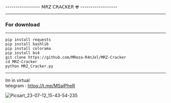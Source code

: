 ----------------- 𝖬𝖱𝖹 𝖢𝖱𝖠𝖢𝖪𝖤𝖱 ☢︎︎ ------------------

***
### For download
---
`pip install requests`<br/>
`pip install hashlib`<br/>
`pip install colorama`<br/>
`pip install bs4`<br/>
`git clone https://github.com/MReza-R4nJel/MRZ-Cracker`<br/>
`cd MRZ-Cracker`<br/>
`python MRZ_Cracker.py`<br/>
***
Im in virtual <br/>
    telegram : https://t.me/MSaiPheR

![Picsart_23-07-12_15-43-54-235](https://github.com/MReza-R4nJel/MRZ-Cracker/assets/122773869/e0020030-10df-4dd2-8911-6e6bc1463b45)
